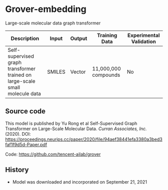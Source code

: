 # Grover-embedding

Large-scale molecular data graph transformer

| Description | Input  | Output  | Training Data | Experimental Validation |
| ------- | --- | --- | --- | --- |
| Self-supervised graph transformer trained on large-scale small molecule data | SMILES | Vector | 11,000,000 compounds | No |

## Source code
This model is published by Yu Rong et al Self-Supervised Graph Transformer on Large-Scale Molecular Data. *Curran Associates, Inc.* (2020). DOI: https://proceedings.neurips.cc/paper/2020/file/94aef38441efa3380a3bed3faf1f9d5d-Paper.pdf

Code: https://github.com/tencent-ailab/grover

## History 
- Model was downloaded and incorporated on September 21, 2021
